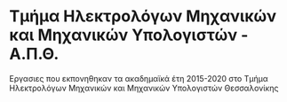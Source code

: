 # Τμήμα Ηλεκτρολόγων Μηχανικών και Μηχανικών Υπολογιστών - Α.Π.Θ.
Εργασιες που εκπονηθηκαν τα ακαδημαϊκά έτη 2015-2020 στο Τμήμα Ηλεκτρολόγων Μηχανικών και Μηχανικών Υπολογιστών Θεσσαλονίκης